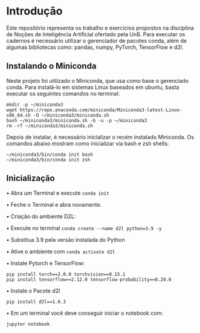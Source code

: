 # Introdução


Este repositório representa os trabalho e exercícios propostos na disciplina de Noções de Inteligência Artificial ofertado pela UnB. Para executar os cadernos é necessário utilizar o gerenciador de pacotes conda, além de algumas bibliotecas como: pandas, numpy, PyTorch, TensorFlow e d2l.


## Instalando o Miniconda

Neste projeto foi utilizado o Miniconda, que usa como base o gerenciado conda. Para instalá-lo em sistemas Linux baseados em ubuntu, basta executar os seguintes comandos no terminal:

```
mkdir -p ~/miniconda3
wget https://repo.anaconda.com/miniconda/Miniconda3-latest-Linux-x86_64.sh -O ~/miniconda3/miniconda.sh
bash ~/miniconda3/miniconda.sh -b -u -p ~/miniconda3
rm -rf ~/miniconda3/miniconda.sh
```

Depois de instalar, é necessário inicializar o recém instalado Miniconda. Os comandos abaixo mostram como inicializar via bash e zsh shells:

```
~/miniconda3/bin/conda init bash
~/miniconda3/bin/conda init zsh
```


## Inicialização

• Abra um Terminal e execute `conda init`

• Feche o Terminal e abra novamente.

• Criação do ambiente D2L:

• Execute no terminal `conda create --name d2l python=3.9 -y`

• Substitua 3.9 pela versão instalada do Python

• Ative o ambiente com `conda activate d2l`

• Instale Pytorch e TensorFlow:

```
pip install torch==2.0.0 torchvision==0.15.1
pip install tensorflow==2.12.0 tensorflow-probability==0.20.0
```

• Instale o Pacote d2l
```
pip install d2l==1.0.3
```

• Em um terminal você deve conseguir iniciar o notebook com:
```
jupyter notebook
```